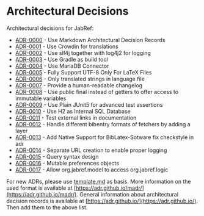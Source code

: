 # Architectural Decisions

Architectural decisions for JabRef:

* [ADR-0000](https://github.com/JabRef/jabref/tree/master/docs/adr/0000-use-markdown-architectural-decision-records.md) - Use Markdown Architectural Decision Records
* [ADR-0001](https://github.com/JabRef/jabref/tree/master/docs/adr/0001-use-crowdin-for-translations.md) - Use Crowdin for translations
* [ADR-0002](https://github.com/JabRef/jabref/tree/master/docs/adr/0002-use-slf4j-for-logging.md) - Use slf4j together with log4j2 for logging
* [ADR-0003](https://github.com/JabRef/jabref/tree/master/docs/adr/0003-use-gradle-as-build-tool.md) - Use Gradle as build tool
* [ADR-0004](https://github.com/JabRef/jabref/tree/master/docs/adr/0004-use-mariadb-connector.md) - Use MariaDB Connector
* [ADR-0005](https://github.com/JabRef/jabref/tree/master/docs/adr/0005-fully-support-utf8-only-for-latex-files.md) - Fully Support UTF-8 Only For LaTeX Files
* [ADR-0006](https://github.com/JabRef/jabref/tree/master/docs/adr/0006-only-translated-strings-in-language-file.md) - Only translated strings in language file
* [ADR-0007](https://github.com/JabRef/jabref/tree/master/docs/adr/0007-human-readable-changelog.md) - Provide a human-readable changelog
* [ADR-0008](https://github.com/JabRef/jabref/tree/master/docs/adr/0008-use-public-final-instead-of-getters.md) - Use public final instead of getters to offer access to immutable variables
* [ADR-0009](https://github.com/JabRef/jabref/tree/master/docs/adr/0009-use-plain-junit5-for-testing.md) - Use Plain JUnit5 for advanced test assertions
* [ADR-0010](https://github.com/JabRef/jabref/tree/master/docs/adr/0010-use-h2-as-internal-database.md) - Use H2 as Internal SQL Database
* [ADR-0011](https://github.com/JabRef/jabref/tree/master/docs/adr/0011-test-external-links-in-documentation.md) - Test external links in documentation
* [ADR-0012](https://github.com/JabRef/jabref/tree/master/docs/adr/0012-handle-different-bibEntry-formats-of-fetchers.md) - Handle different bibentry formats of fetchers by adding a layer
* [ADR-0013](https://github.com/JabRef/jabref/tree/master/docs/adr/0013-add-native-support-biblatex-software.md) - Add Native Support for BibLatex-Sotware
fix checkstyle in adr
* [ADR-0014](https://github.com/JabRef/jabref/tree/master/docs/adr/0014-separate-URL-creation-to-enable-proper-logging.md) - Separate URL creation to enable proper logging
* [ADR-0015](https://github.com/JabRef/jabref/tree/master/docs/adr/0015-support-an-abstract-query-syntax-for-query-conversion.md) - Query syntax design
* [ADR-0016](https://github.com/JabRef/jabref/tree/master/docs/adr/0016-mutable-preferences-objects.md) - Mutable preferences objects
* [ADR-0017](https://github.com/JabRef/jabref/tree/master/docs/adr/0017-allow-model-access-logic.md) - Allow org.jabref.model to access org.jabref.logic


For new ADRs, please use [template.md](https://github.com/JabRef/jabref/tree/98e9fc3ddc7b59ca35101c7f37b183ca2e69d8a0/docs/adr/template.md) as basis. More information on the used format is available at [https://adr.github.io/madr/](https://adr.github.io/madr/). General information about architectural decision records is available at [https://adr.github.io/](https://adr.github.io/). Then add them to the above list.

